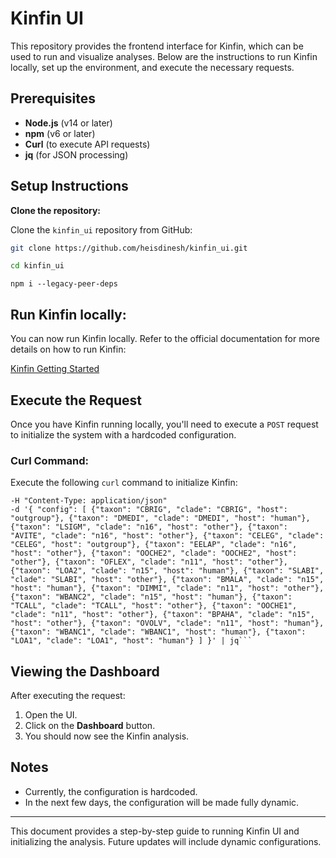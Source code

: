 # Kinfin UI

This repository provides the frontend interface for Kinfin, which can be used to run and visualize analyses. Below are the instructions to run Kinfin locally, set up the environment, and execute the necessary requests.

## Prerequisites

- **Node.js** (v14 or later)
- **npm** (v6 or later)
- **Curl** (to execute API requests)
- **jq** (for JSON processing)

## Setup Instructions

**Clone the repository:**

Clone the `kinfin_ui` repository from GitHub:

```bash
git clone https://github.com/heisdinesh/kinfin_ui.git
```

```bash
cd kinfin_ui
```

```
npm i --legacy-peer-deps
```

## Run Kinfin locally:

You can now run Kinfin locally. Refer to the official documentation for more details on how to run Kinfin:

[Kinfin Getting Started](https://github.com/genomehubs/kinfin/blob/master/docs/getting-started.md)

## Execute the Request

Once you have Kinfin running locally, you'll need to execute a `POST` request to initialize the system with a hardcoded configuration.

### Curl Command:

Execute the following `curl` command to initialize Kinfin:

````curl -X POST "$KINFIN_HOST/kinfin/init"
-H "Content-Type: application/json"
-d '{ "config": [ {"taxon": "CBRIG", "clade": "CBRIG", "host": "outgroup"}, {"taxon": "DMEDI", "clade": "DMEDI", "host": "human"}, {"taxon": "LSIGM", "clade": "n16", "host": "other"}, {"taxon": "AVITE", "clade": "n16", "host": "other"}, {"taxon": "CELEG", "clade": "CELEG", "host": "outgroup"}, {"taxon": "EELAP", "clade": "n16", "host": "other"}, {"taxon": "OOCHE2", "clade": "OOCHE2", "host": "other"}, {"taxon": "OFLEX", "clade": "n11", "host": "other"}, {"taxon": "LOA2", "clade": "n15", "host": "human"}, {"taxon": "SLABI", "clade": "SLABI", "host": "other"}, {"taxon": "BMALA", "clade": "n15", "host": "human"}, {"taxon": "DIMMI", "clade": "n11", "host": "other"}, {"taxon": "WBANC2", "clade": "n15", "host": "human"}, {"taxon": "TCALL", "clade": "TCALL", "host": "other"}, {"taxon": "OOCHE1", "clade": "n11", "host": "other"}, {"taxon": "BPAHA", "clade": "n15", "host": "other"}, {"taxon": "OVOLV", "clade": "n11", "host": "human"}, {"taxon": "WBANC1", "clade": "WBANC1", "host": "human"}, {"taxon": "LOA1", "clade": "LOA1", "host": "human"} ] }' | jq```
````

## Viewing the Dashboard

After executing the request:

1. Open the UI.
2. Click on the **Dashboard** button.
3. You should now see the Kinfin analysis.

## Notes

- Currently, the configuration is hardcoded.
- In the next few days, the configuration will be made fully dynamic.

---

This document provides a step-by-step guide to running Kinfin UI and initializing the analysis. Future updates will include dynamic configurations.
